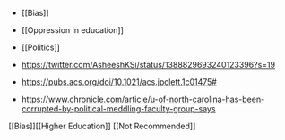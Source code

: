   - [[Bias]]
  - [[Oppression in education]]
  - [[Politics]]

  - https://twitter.com/AsheeshKSi/status/1388829693240123396?s=19
  - https://pubs.acs.org/doi/10.1021/acs.jpclett.1c01475#

  - https://www.chronicle.com/article/u-of-north-carolina-has-been-corrupted-by-political-meddling-faculty-group-says

[[Bias]][[Higher Education]]
[[Not Recommended]]